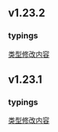 ## v1.23.2

### typings

[类型修改内容](../../CHANGELOG.md)

## v1.23.1

### typings

[类型修改内容](../../CHANGELOG.md)
